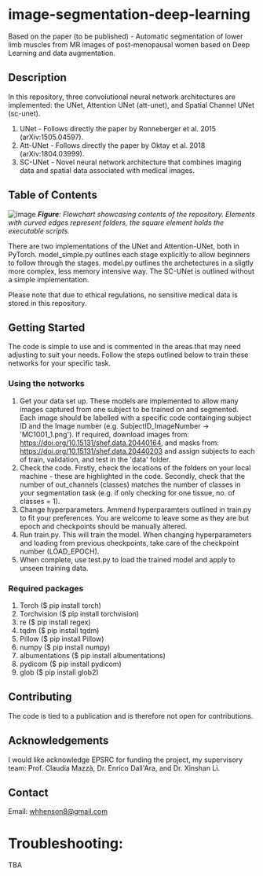 # image-segmentation-deep-learning
Based on the paper (to be published) - Automatic segmentation of lower limb muscles from MR images of post-menopausal women based on Deep Learning and data augmentation.

## Description
In this repository, three convolutional neural network architectures are implemented: the UNet, Attention UNet (att-unet), and Spatial Channel UNet (sc-unet). 
1) UNet - Follows directly the paper by Ronneberger et al. 2015 (arXiv:1505.04597).
2) Att-UNet - Follows directly the paper by Oktay et al. 2018 (arXiv:1804.03999).
3) SC-UNet - Novel neural network architecture that combines imaging data and spatial data associated with medical images.

## Table of Contents

![image](https://github.com/whhenson8/image-segmentation-deep-learning/assets/136348259/994c4a40-5950-4e0b-9e27-db4e77c7eab3)
***Figure**: Flowchart showcasing contents of the repository. Elements with curved edges represent folders, the square element holds the executable scripts.*

There are two implementations of the UNet and Attention-UNet, both in PyTorch. model_simple.py outlines each stage explicitly to allow beginners to follow through the stages. model.py outlines the archetectures in a sligtly more complex, less memory intensive way. The SC-UNet is outlined without a simple implementation.

Please note that due to ethical regulations, no sensitive medical data is stored in this repository. 


## Getting Started
The code is simple to use and is commented in the areas that may need adjusting to suit your needs. Follow the steps outlined below to train these networks for your specific task.

### Using the networks
  1) Get your data set up. These models are implemented to allow many images captured from one subject to be trained on and segmented.   Each image should be labelled with a specific code containging subject ID and the Image number (e.g. SubjectID_ImageNumber ->          'MC1001_1.png'). If required, download images from: https://doi.org/10.15131/shef.data.20440164, and masks from:                       https://doi.org/10.15131/shef.data.20440203 and assign subjects to each of train, validation, and test in the 'data' folder.
  2) Check the code. Firstly, check the locations of the folders on your local machine - these are highlighted in the code. Secondly, check that the number of out_channels (classes) matches the number of classes in your segmentation task (e.g. if only checking for one tissue, no. of classes = 1).
  3) Change  hyperparameters. Ammend hyperparamters outlined in train.py to fit your preferences. You are welcome to leave some as they are but epoch and checkpoints should be manually altered.
  4) Run train.py. This will train the model. When changing hyperparameters and loading from previous checkpoints, take care of the checkpoint number (LOAD_EPOCH).
  5) When complete, use test.py to load the trained model and apply to unseen training data.


### Required packages
  1) Torch ($ pip install torch)
  2) Torchvision ($ pip install torchvision)
  3) re ($ pip install regex)
  4) tqdm ($ pip install tqdm)
  5) Pillow ($ pip install Pillow)
  6) numpy ($ pip install numpy)
  7) albumentations ($ pip install albumentations)
  8) pydicom ($ pip install pydicom)
  9) glob ($ pip install glob2)

## Contributing
The code is tied to a publication and is therefore not open for contributions.

## Acknowledgements
I would like acknowledge EPSRC for funding the project, my supervisory team: Prof. Claudia Mazzà, Dr. Enrico Dall'Ara, and Dr. Xinshan Li.

## Contact
Email: whhenson8@gmail.com

# Troubleshooting:
TBA
